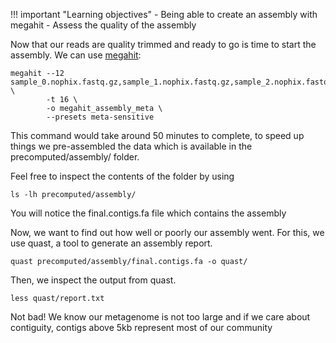 !!! important "Learning objectives"
    - Being able to create an assembly with megahit
    - Assess the quality of the assembly

Now that our reads are quality trimmed and ready to go is time to start the assembly. We can use [megahit](https://github.com/voutcn/megahit):

    megahit --12 sample_0.nophix.fastq.gz,sample_1.nophix.fastq.gz,sample_2.nophix.fastq.gz,sample_3.nophix.fastq.gz,sample_4.nophix.fastq.gz,sample_5.nophix.fastq.gz \
            -t 16 \
            -o megahit_assembly_meta \
            --presets meta-sensitive

This command would take around 50 minutes to complete, to speed up things we pre-assembled the data which is available in the precomputed/assembly/ folder. 

Feel free to inspect the contents of the folder by using

    ls -lh precomputed/assembly/

You will notice the final.contigs.fa file which contains the assembly

Now, we want to find out how well or poorly our assembly went. For this, we use quast, a tool to generate an assembly report.

    quast precomputed/assembly/final.contigs.fa -o quast/

Then, we inspect the output from quast. 

    less quast/report.txt

Not bad! We know our metagenome is not too large and if we care about contiguity, contigs above 5kb represent most of our community